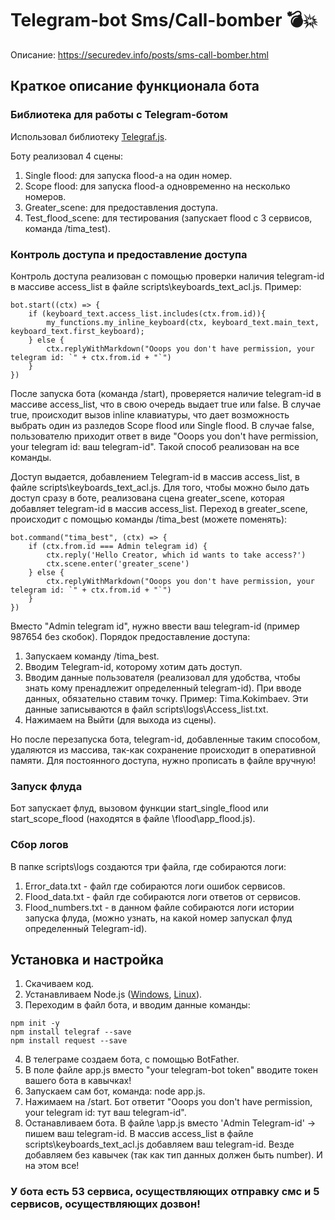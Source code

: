 # Telegram-bot Sms/Call-bomber 💣💥
Описание: https://securedev.info/posts/sms-call-bomber.html

## Краткое описание функционала бота
### Библиотека для работы с Telegram-ботом
Использовал библиотеку <a href="https://telegraf.js.org" target="_blank">Telegraf.js</a>.

Боту реализовал 4 сцены:
1. Single flood: для запуска flood-a на один номер.
2. Scope flood: для запуска flood-a одновременно на несколько номеров.
3. Greater_scene: для предоставления доступа.
4. Test_flood_scene: для тестирования (запускает flood с 3 сервисов, команда /tima_test).

### Контроль доступа и предоставление доступа
Контроль доступа реализован с помощью проверки наличия telegram-id в массиве access_list в файле scripts\keyboards_text_acl.js.
Пример:
```
bot.start((ctx) => {
	if (keyboard_text.access_list.includes(ctx.from.id)){
		my_functions.my_inline_keyboard(ctx, keyboard_text.main_text, keyboard_text.first_keyboard);
	} else {
		ctx.replyWithMarkdown("Ooops you don't have permission, your telegram id: `" + ctx.from.id + "`")
	}
})
```
После запуска бота (команда /start), проверяется наличие telegram-id в массиве access_list, что в свою очередь выдает true или false. В случае true, происходит вызов inline клавиатуры, что дает возможность выбрать один из разледов Scope flood или Single flood. В случае false, пользователю приходит ответ в виде "Ooops you don't have permission, your telegram id: ваш telegram-id". Такой способ реализован на все команды.

Доступ выдается, добавлением Telegram-id в массив access_list, в файле scripts\keyboards_text_acl.js.
Для того, чтобы можно было дать доступ сразу в боте, реализована сцена greater_scene, которая добавляет telegram-id в массив access_list.
Переход в greater_scene, происходит с помощью команды /tima_best (можете поменять):
```
bot.command("tima_best", (ctx) => {
	if (ctx.from.id === Admin telegram id) {
		ctx.reply('Hello Creator, which id wants to take access?')
		ctx.scene.enter('greater_scene')
	} else {
		ctx.replyWithMarkdown("Ooops you don't have permission, your telegram id: `" + ctx.from.id + "`")
	}
})
```
Вместо "Admin telegram id", нужно ввести ваш telegram-id (пример 987654 без скобок).
Порядок предоставление доступа:
1. Запускаем команду /tima_best.
2. Вводим Telegram-id, которому хотим дать доступ.
3. Вводим данные пользователя (реализовал для удобства, чтобы знать кому пренадлежит определенный telegram-id). При вводе данных, обязательно ставим точку. Пример: Tima.Kokimbaev. Эти данные записываются в файл scripts\logs\Access_list.txt.
4. Нажимаем на Выйти (для выхода из сцены).

Но после перезапуска бота, telegram-id, добавленные таким способом, удаляются из массива, так-как сохранение происходит в оперативной памяти. Для постоянного доступа, нужно прописать в файле вручную!

### Запуск флуда
Бот запускает флуд, вызовом функции start_single_flood или start_scope_flood (находятся в файле \flood\app_flood.js).

### Сбор логов
В папке scripts\logs создаются три файла, где собираются логи:
1. Error_data.txt - файл где собираются логи ошибок сервисов.
2. Flood_data.txt - файл где собираются логи ответов от сервисов.
3. Flood_numbers.txt - в данном файле собираются логи истории запуска флуда, (можно узнать, на какой номер запускал флуд определенный Telegram-id).

## Установка и настройка
1. Скачиваем код.
2. Устанавливаем Node.js (<a href="https://nodejs.org" target="_blank">Windows</a>, <a href="https://github.com/nodesource/distributions/blob/master/README.md" target="_blank">Linux</a>).
3. Переходим в файл бота, и вводим данные команды:
```
npm init -y
npm install telegraf --save
npm install request --save
```
4. В телеграме создаем бота, с помощью BotFather.
5. В поле файле app.js вместо "your telegram-bot token" вводите токен вашего бота в кавычках!
6. Запускаем сам бот, команда: node app.js.
7. Нажимаем на /start. Бот ответит "Ooops you don't have permission, your telegram id: тут ваш telegram-id".
8. Останавливаем бота. В файле \app.js вместо 'Admin Telegram-id' -> пишем ваш telegram-id. В массив access_list в файле scripts\keyboards_text_acl.js добавляем ваш telegram-id. Везде добавляем без кавычек (так как тип данных должен быть number). И на этом все!

### У бота есть 53 сервиса, осуществляющих отправку смс и 5 сервисов, осуществляющих дозвон!
